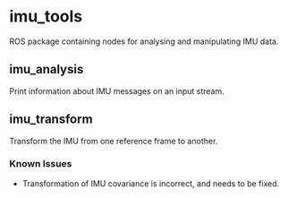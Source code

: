 # imu_tools

ROS package containing nodes for analysing and manipulating IMU data.

## imu_analysis

Print information about IMU messages on an input stream.

## imu_transform

Transform the IMU from one reference frame to another.

### Known Issues

* Transformation of IMU covariance is incorrect, and needs to be fixed.
